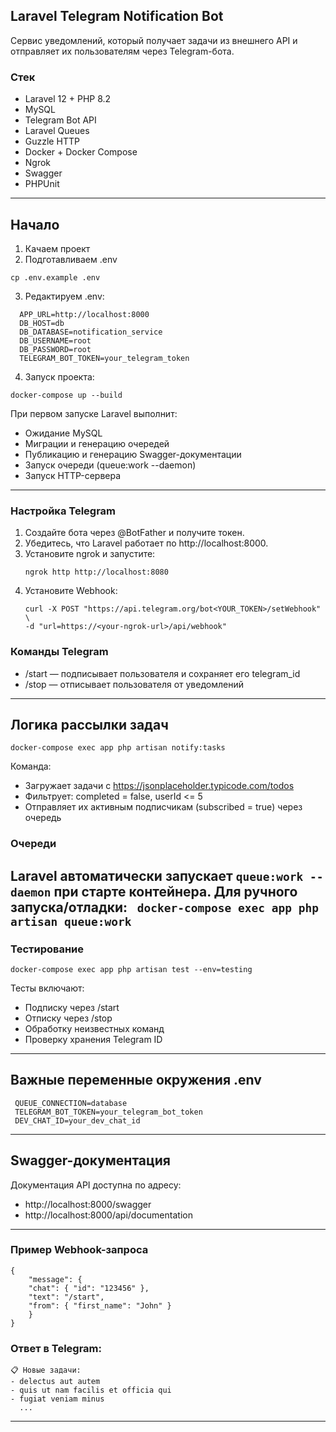 Laravel Telegram Notification Bot
-------------------------
Сервис уведомлений, который получает задачи из внешнего API и отправляет их пользователям через Telegram-бота.
### Стек
* Laravel 12 + PHP 8.2
* MySQL 
* Telegram Bot API
* Laravel Queues
* Guzzle HTTP
* Docker + Docker Compose
* Ngrok
* Swagger
* PHPUnit
-------------------------
## Начало
1. Качаем проект
2. Подготавливаем .env
```
cp .env.example .env
```
3. Редактируем .env:
```
  APP_URL=http://localhost:8000
  DB_HOST=db
  DB_DATABASE=notification_service
  DB_USERNAME=root
  DB_PASSWORD=root
  TELEGRAM_BOT_TOKEN=your_telegram_token
```
4. Запуск проекта:
```
docker-compose up --build
```

При первом запуске Laravel выполнит:
*  Ожидание MySQL
*  Миграции и генерацию очередей
*  Публикацию и генерацию Swagger-документации
*  Запуск очереди (queue:work --daemon)
*  Запуск HTTP-сервера
-------------------------
### Настройка Telegram
1. Создайте бота через @BotFather и получите токен.
2. Убедитесь, что Laravel работает по http://localhost:8000.
3. Установите ngrok и запустите:
    ```
    ngrok http http://localhost:8080
    ```
4. Установите Webhook:
    ```
    curl -X POST "https://api.telegram.org/bot<YOUR_TOKEN>/setWebhook" \
    -d "url=https://<your-ngrok-url>/api/webhook"
    ```

### Команды Telegram
*  /start — подписывает пользователя и сохраняет его telegram_id
*  /stop — отписывает пользователя от уведомлений

-------------------------
## Логика рассылки задач
    docker-compose exec app php artisan notify:tasks

Команда:
*  Загружает задачи с https://jsonplaceholder.typicode.com/todos
*  Фильтрует: completed = false, userId <= 5
*  Отправляет их активным подписчикам (subscribed = true) через очередь

### Очереди
Laravel автоматически запускает `queue:work --daemon` при старте контейнера.
Для ручного запуска/отладки:
    ``` 
    docker-compose exec app php artisan queue:work
    ```
-------------------------
### Тестирование
```
docker-compose exec app php artisan test --env=testing
```

Тесты включают:
*  Подписку через /start
*  Отписку через /stop
*  Обработку неизвестных команд
*  Проверку хранения Telegram ID
-------------------------
## Важные переменные окружения .env
```
 QUEUE_CONNECTION=database
 TELEGRAM_BOT_TOKEN=your_telegram_bot_token
 DEV_CHAT_ID=your_dev_chat_id
```
-------------------------
## Swagger-документация
Документация API доступна по адресу:
* http://localhost:8000/swagger
* http://localhost:8000/api/documentation
-------------------------
### Пример Webhook-запроса
```
{
	"message": {
	"chat": { "id": "123456" },
	"text": "/start",
	"from": { "first_name": "John" }
	}
}
```
### Ответ в Telegram:
```
📋 Новые задачи:
- delectus aut autem
- quis ut nam facilis et officia qui
- fugiat veniam minus
  ...
```
-------------------------